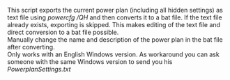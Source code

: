 This script exports the current power plan (including all hidden settings) as text file using *powercfg /QH* and then converts it to a bat file. If the text file already exists, exporting is skipped. This makes editing of the text file and direct conversion to a bat file possible.  
Manually change the name and description of the power plan in the bat file after converting.  
Only works with an English Windows version. As workaround you can ask someone with the same Windows version to send you his *PowerplanSettings.txt*